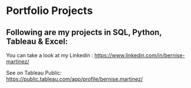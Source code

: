 # Portfolio Projects
## Following are my projects in SQL, Python, Tableau & Excel:

You can take a look at my Linkedin : https://www.linkedin.com/in/bernise-martinez/

See on Tableau Public: https://public.tableau.com/app/profile/bernise.martinez/
